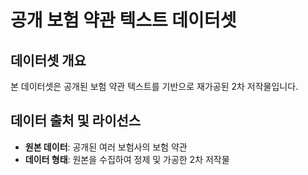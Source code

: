 # 공개 보험 약관 텍스트 데이터셋

## 데이터셋 개요

본 데이터셋은 공개된 보험 약관 텍스트를 기반으로 재가공된 2차 저작물입니다.

## 데이터 출처 및 라이선스

-   **원본 데이터**: 공개된 여러 보험사의 보험 약관
-   **데이터 형태**: 원본을 수집하여 정제 및 가공한 2차 저작물
